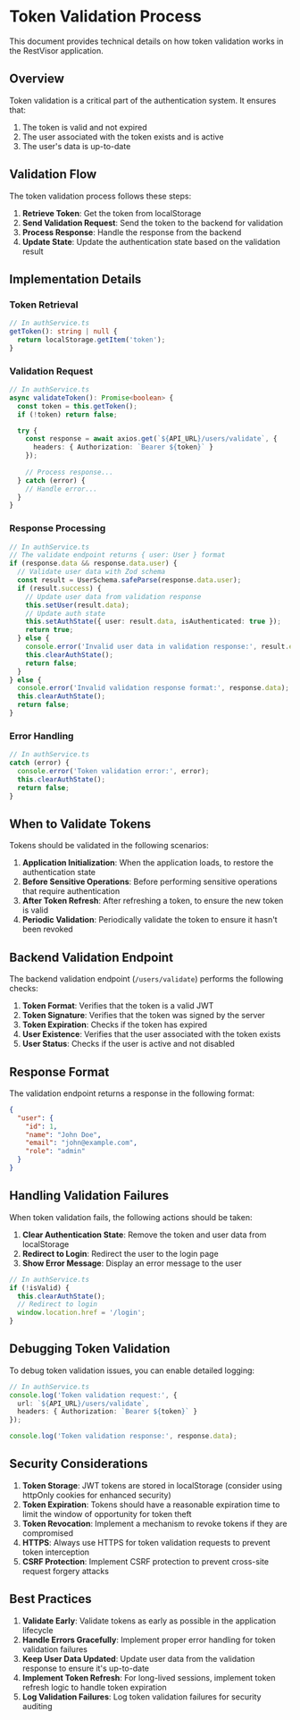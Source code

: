 # Token Validation Process

This document provides technical details on how token validation works in the RestVisor application.

## Overview

Token validation is a critical part of the authentication system. It ensures that:

1. The token is valid and not expired
2. The user associated with the token exists and is active
3. The user's data is up-to-date

## Validation Flow

The token validation process follows these steps:

1. **Retrieve Token**: Get the token from localStorage
2. **Send Validation Request**: Send the token to the backend for validation
3. **Process Response**: Handle the response from the backend
4. **Update State**: Update the authentication state based on the validation result

## Implementation Details

### Token Retrieval

```typescript
// In authService.ts
getToken(): string | null {
  return localStorage.getItem('token');
}
```

### Validation Request

```typescript
// In authService.ts
async validateToken(): Promise<boolean> {
  const token = this.getToken();
  if (!token) return false;

  try {
    const response = await axios.get(`${API_URL}/users/validate`, {
      headers: { Authorization: `Bearer ${token}` }
    });
    
    // Process response...
  } catch (error) {
    // Handle error...
  }
}
```

### Response Processing

```typescript
// In authService.ts
// The validate endpoint returns { user: User } format
if (response.data && response.data.user) {
  // Validate user data with Zod schema
  const result = UserSchema.safeParse(response.data.user);
  if (result.success) {
    // Update user data from validation response
    this.setUser(result.data);
    // Update auth state
    this.setAuthState({ user: result.data, isAuthenticated: true });
    return true;
  } else {
    console.error('Invalid user data in validation response:', result.error);
    this.clearAuthState();
    return false;
  }
} else {
  console.error('Invalid validation response format:', response.data);
  this.clearAuthState();
  return false;
}
```

### Error Handling

```typescript
// In authService.ts
catch (error) {
  console.error('Token validation error:', error);
  this.clearAuthState();
  return false;
}
```

## When to Validate Tokens

Tokens should be validated in the following scenarios:

1. **Application Initialization**: When the application loads, to restore the authentication state
2. **Before Sensitive Operations**: Before performing sensitive operations that require authentication
3. **After Token Refresh**: After refreshing a token, to ensure the new token is valid
4. **Periodic Validation**: Periodically validate the token to ensure it hasn't been revoked

## Backend Validation Endpoint

The backend validation endpoint (`/users/validate`) performs the following checks:

1. **Token Format**: Verifies that the token is a valid JWT
2. **Token Signature**: Verifies that the token was signed by the server
3. **Token Expiration**: Checks if the token has expired
4. **User Existence**: Verifies that the user associated with the token exists
5. **User Status**: Checks if the user is active and not disabled

## Response Format

The validation endpoint returns a response in the following format:

```json
{
  "user": {
    "id": 1,
    "name": "John Doe",
    "email": "john@example.com",
    "role": "admin"
  }
}
```

## Handling Validation Failures

When token validation fails, the following actions should be taken:

1. **Clear Authentication State**: Remove the token and user data from localStorage
2. **Redirect to Login**: Redirect the user to the login page
3. **Show Error Message**: Display an error message to the user

```typescript
// In authService.ts
if (!isValid) {
  this.clearAuthState();
  // Redirect to login
  window.location.href = '/login';
}
```

## Debugging Token Validation

To debug token validation issues, you can enable detailed logging:

```typescript
// In authService.ts
console.log('Token validation request:', {
  url: `${API_URL}/users/validate`,
  headers: { Authorization: `Bearer ${token}` }
});

console.log('Token validation response:', response.data);
```

## Security Considerations

1. **Token Storage**: JWT tokens are stored in localStorage (consider using httpOnly cookies for enhanced security)
2. **Token Expiration**: Tokens should have a reasonable expiration time to limit the window of opportunity for token theft
3. **Token Revocation**: Implement a mechanism to revoke tokens if they are compromised
4. **HTTPS**: Always use HTTPS for token validation requests to prevent token interception
5. **CSRF Protection**: Implement CSRF protection to prevent cross-site request forgery attacks

## Best Practices

1. **Validate Early**: Validate tokens as early as possible in the application lifecycle
2. **Handle Errors Gracefully**: Implement proper error handling for token validation failures
3. **Keep User Data Updated**: Update user data from the validation response to ensure it's up-to-date
4. **Implement Token Refresh**: For long-lived sessions, implement token refresh logic to handle token expiration
5. **Log Validation Failures**: Log token validation failures for security auditing 
